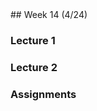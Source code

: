 <div class="week">

<div class="week_heading" markdown="1">
## Week 14 (4/24)
</div>

<div class="column_materials"  markdown="1">

### Lecture 1

### Lecture 2

</div>

<div class="column_assign"  markdown="1">

### Assignments

</div>
</div>
